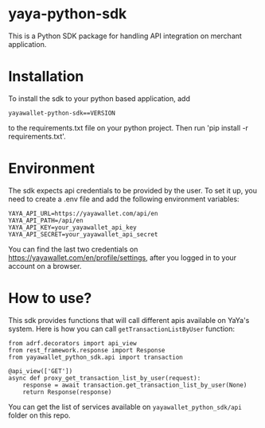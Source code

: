 # yaya-python-sdk
This is a Python SDK package for handling API integration on merchant application.

# Installation
To install the sdk to your python based application, add
```
yayawallet-python-sdk==VERSION
```
to the requirements.txt file on your python project. Then run 'pip install -r requirements.txt'.

# Environment
The sdk expects api credentials to be provided by the user. To set it up, you need to create a .env file and add the following environment variables:
```
YAYA_API_URL=https://yayawallet.com/api/en
YAYA_API_PATH=/api/en
YAYA_API_KEY=your_yayawallet_api_key
YAYA_API_SECRET=your_yayawallet_api_secret
```

You can find the last two credentials on https://yayawallet.com/en/profile/settings, after you logged in to your account on a browser.

# How to use?
This sdk provides functions that will call different apis available on YaYa's system. Here is how you can call ```getTransactionListByUser``` function:
```
from adrf.decorators import api_view
from rest_framework.response import Response
from yayawallet_python_sdk.api import transaction

@api_view(['GET'])
async def proxy_get_transaction_list_by_user(request):
    response = await transaction.get_transaction_list_by_user(None)
    return Response(response)
```

You can get the list of services available on ```yayawallet_python_sdk/api``` folder on this repo.